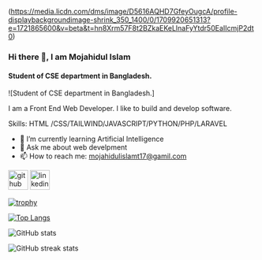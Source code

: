 (https://media.licdn.com/dms/image/D5616AQHD7GfeyOugcA/profile-displaybackgroundimage-shrink_350_1400/0/1709920651313?e=1721865600&v=beta&t=hn8Xrm57F8t2BZkaEKeLlnaFyYtdr50EaIIcmjP2dt0)
### Hi there 👋, I am Mojahidul Islam 
#### Student of CSE department in Bangladesh.
![Student of CSE department in Bangladesh.]

I am a Front End Web Developer. I like to build and develop software. 

Skills: HTML /CSS/TAILWIND/JAVASCRIPT/PYTHON/PHP/LARAVEL

- 🌱 I’m currently learning Artificial Intelligence 
- 💬 Ask me about web develpment 
- 📫 How to reach me: mojahidulislamt17@gamil.com 


[<img src='https://cdn.jsdelivr.net/npm/simple-icons@3.0.1/icons/github.svg' alt='github' height='40'>](https://github.com/mojahid-t17)  [<img src='https://cdn.jsdelivr.net/npm/simple-icons@3.0.1/icons/linkedin.svg' alt='linkedin' height='40'>](https://www.linkedin.com/in/https://www.linkedin.com/in/mojahidul-islam-541a29228//)  

[![trophy](https://github-profile-trophy.vercel.app/?username=mojahid-t17)](https://github.com/ryo-ma/github-profile-trophy)

[![Top Langs](https://github-readme-stats.vercel.app/api/top-langs/?username=mojahid-t17)](https://github.com/anuraghazra/github-readme-stats)

![ GitHub stats](https://github-readme-stats.vercel.app/api?username=mojahid-t17&show_icons=true&theme=radical)

![GitHub streak stats](https://streak-stats.demolab.com/?user=mojahid-t17)  

